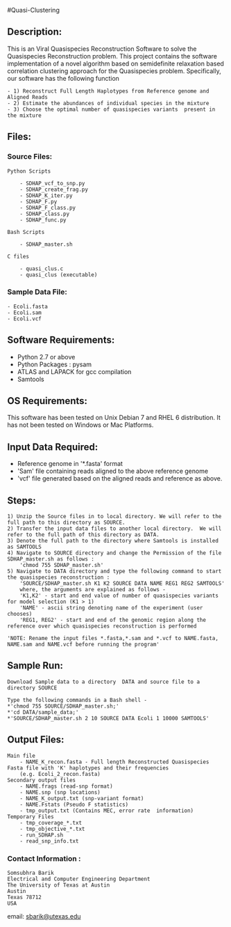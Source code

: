 #Quasi-Clustering

## Description: 

This is an Viral Quasispecies Reconstruction Software to solve the Quasispecies Reconstruction problem. This project contains the software implementation of a novel algorithm based on semidefinite relaxation based correlation clustering approach for the Quasispecies problem. Specifically, our software has the following function 

    - 1) Reconstruct Full Length Haplotypes from Reference genome and Aligned Reads
    - 2) Estimate the abundances of individual species in the mixture 
    - 3) Choose the optimal number of quasispecies variants  present in the mixture


## Files:
### Source Files:
    Python Scripts 
   
        - SDHAP_vcf_to_snp.py
        - SDHAP_create_frag.py
        - SDHAP_K_iter.py
        - SDHAP_F.py
        - SDHAP_F_class.py
        - SDHAP_class.py
        - SDHAP_func.py
   
    Bash Scripts 
     
        - SDHAP_master.sh
        
    C files
    
        - quasi_clus.c
        - quasi_clus (executable)

### Sample Data File:
    - Ecoli.fasta
    - Ecoli.sam 
    - Ecoli.vcf 


## Software Requirements: 
* Python 2.7 or above 
* Python Packages : pysam
* ATLAS and LAPACK for gcc compilation
* Samtools

## OS Requirements: 

This software has been tested on Unix Debian 7 and RHEL 6 distribution. It has not been tested on Windows or Mac Platforms. 

## Input Data Required: 

* Reference genome in '*.fasta' format
* 'Sam' file containing reads aligned to the above reference genome
* 'vcf' file generated based on the aligned reads and reference as above. 


## Steps: 
    1) Unzip the Source files in to local directory. We will refer to the full path to this directory as SOURCE. 
    2) Transfer the input data files to another local directory.  We will refer to the full path of this directory as DATA.  
    3) Denote the full path to the directory where Samtools is installed as SAMTOOLS
    4) Navigate to SOURCE directory and change the Permission of the file SDHAP_master.sh as follows : 
        'chmod 755 SDHAP_master.sh'
    5) Navigate to DATA directory and type the following command to start the quasispecies reconstruction : 
    	'SOURCE/SDHAP_master.sh K1 K2 SOURCE DATA NAME REG1 REG2 SAMTOOLS'
	    where, the arguments are explained as follows -
	    'K1,K2' - start and end value of number of quasispecies variants for model selection (K1 > 1)
	    'NAME' - ascii string denoting name of the experiment (user chooses)
	    'REG1, REG2' - start and end of the genomic region along the reference over which quasispecies reconstruction is performed 

    'NOTE: Rename the input files *.fasta,*.sam and *.vcf to NAME.fasta, NAME.sam and NAME.vcf before running the program'
	

## Sample Run: 
    Download Sample data to a directory  DATA and source file to a directory SOURCE
    
    Type the following commands in a Bash shell - 
    *'chmod 755 SOURCE/SDHAP_master.sh;' 
    *'cd DATA/sample_data;' 
    *'SOURCE/SDHAP_master.sh 2 10 SOURCE DATA Ecoli 1 10000 SAMTOOLS'
	

## Output Files: 
    Main file 
        - NAME_K_recon.fasta - Full length Reconstructed Quasispecies Fasta file with 'K' haplotypes and their frequencies
        (e.g. Ecoli_2_recon.fasta)
    Secondary output files
        - NAME.frags (read-snp format)
        - NAME.snp (snp locations)
        - NAME_K_output.txt (snp-variant format) 
        - NAME.Fstats (Pseudo F statistics)
        - tmp_output.txt (Contains MEC, error rate  information)
    Temporary Files 
        - tmp_coverage_*.txt 
        - tmp_objective_*.txt
        - run_SDHAP.sh
        - read_snp_info.txt

### Contact Information : 

    Somsubhra Barik
    Electrical and Computer Engineering Department
    The University of Texas at Austin
    Austin
    Texas 78712
    USA

email: sbarik@utexas.edu






